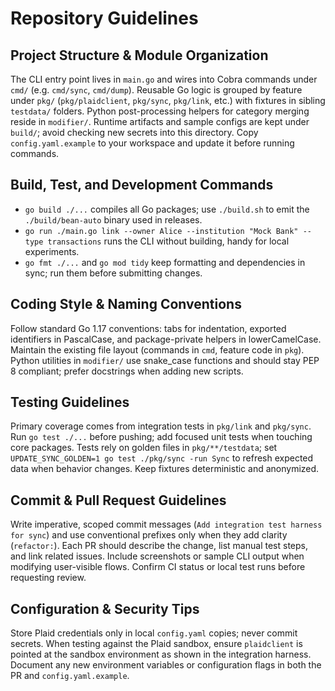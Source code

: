 # Repository Guidelines

## Project Structure & Module Organization
The CLI entry point lives in `main.go` and wires into Cobra commands under `cmd/` (e.g. `cmd/sync`, `cmd/dump`). Reusable Go logic is grouped by feature under `pkg/` (`pkg/plaidclient`, `pkg/sync`, `pkg/link`, etc.) with fixtures in sibling `testdata/` folders. Python post-processing helpers for category merging reside in `modifier/`. Runtime artifacts and sample configs are kept under `build/`; avoid checking new secrets into this directory. Copy `config.yaml.example` to your workspace and update it before running commands.

## Build, Test, and Development Commands
- `go build ./...` compiles all Go packages; use `./build.sh` to emit the `./build/bean-auto` binary used in releases.
- `go run ./main.go link --owner Alice --institution "Mock Bank" --type transactions` runs the CLI without building, handy for local experiments.
- `go fmt ./...` and `go mod tidy` keep formatting and dependencies in sync; run them before submitting changes.

## Coding Style & Naming Conventions
Follow standard Go 1.17 conventions: tabs for indentation, exported identifiers in PascalCase, and package-private helpers in lowerCamelCase. Maintain the existing file layout (commands in `cmd`, feature code in `pkg`). Python utilities in `modifier/` use snake_case functions and should stay PEP 8 compliant; prefer docstrings when adding new scripts.

## Testing Guidelines
Primary coverage comes from integration tests in `pkg/link` and `pkg/sync`. Run `go test ./...` before pushing; add focused unit tests when touching core packages. Tests rely on golden files in `pkg/**/testdata`; set `UPDATE_SYNC_GOLDEN=1 go test ./pkg/sync -run Sync` to refresh expected data when behavior changes. Keep fixtures deterministic and anonymized.

## Commit & Pull Request Guidelines
Write imperative, scoped commit messages (`Add integration test harness for sync`) and use conventional prefixes only when they add clarity (`refactor:`). Each PR should describe the change, list manual test steps, and link related issues. Include screenshots or sample CLI output when modifying user-visible flows. Confirm CI status or local test runs before requesting review.

## Configuration & Security Tips
Store Plaid credentials only in local `config.yaml` copies; never commit secrets. When testing against the Plaid sandbox, ensure `plaidclient` is pointed at the sandbox environment as shown in the integration harness. Document any new environment variables or configuration flags in both the PR and `config.yaml.example`.
